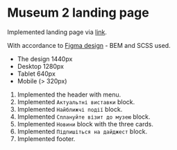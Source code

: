 # Museum 2 landing page
Implemented landing page via [link](https://yao157.github.io/Museum_2/).

With accordance to [Figma design](https://www.figma.com/file/HL3XGt5ZatvJoYBhOaWY5x/museum-prototype?node-id=323%3A1957) - BEM and SCSS used.

- The design 1440px
- Desktop 1280px
- Tablet 640px
- Mobile (> 320px)

1. Implemented the header with menu.
1. Implemented `Актуальтні виставки` block.
1. Implemented `Найближчі події` block.
1. Implemented `Сплануйте візит до музею` block.
1. Implemented `Новини` block with the three cards.
1. Implemented `Підпишіться на дайджест` block.
1. Implemented footer.
